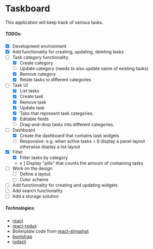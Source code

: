 # Taskboard

This application will keep track of various tasks.

##### TODOs:
* [x] Development environment
* [x] Add functionality for creating, updating, deleting tasks
* [ ] Task category functionality.
	* [x] Create category
	* [ ] Update category (needs to also update name of existing tasks)
	* [x] Remove category
	* [x] Relate tasks to different categories
* [ ] Task UI
	* [x] List tasks
	* [x] Create task
	* [x] Remove task
	* [x] Update task
	* [x] Tabs that represent task categories.
	* [x] Editable fields
	* [ ] Drag-and-drop tasks into different categories.
* [ ] Dashboard
	* [x] Create the dashboard that contains task widgets
	* [ ] Responsive: e.g. when active tasks < 6 display a panel layout otherwise display a list layout
* [x] Filter
	* [x] Filter tasks by category
	* x ] Display "pills" that counts the amount of containing tasks
* [ ] Work on the design
	* [ ] Define a layout
	* [ ] Color scheme
* [ ] Add functionality for creating and updating widgets
* [ ] Add search functionality
* [ ] Add a storage solution

##### Technologies:
* [react](https://github.com/facebook/react)
* [react-redux](https://github.com/reactjs/react-redux)
* Boilerplate code from [react-slingshot](https://github.com/coryhouse/react-slingshot)
* [bootstrap](http://getbootstrap.com)
* [lodash](https://lodash.com/)